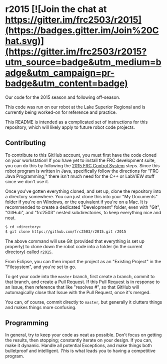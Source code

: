 # r2015 [![Join the chat at https://gitter.im/frc2503/r2015](https://badges.gitter.im/Join%20Chat.svg)](https://gitter.im/frc2503/r2015?utm_source=badge&utm_medium=badge&utm_campaign=pr-badge&utm_content=badge)

Our code for the 2015 season and following off-season.

This code was run on our robot at the Lake Superior Regional and is currently being worked-on for reference and practice.

This README is intended as a complicated set of instructions for this repository, which will likely apply to future robot code projects.

## Contributing

To contribute to this GitHub account, you must first have the code cloned on your workstation!
If you have yet to install the FRC development suite, you can do this by following the [2015 FRC Control System][FRC Control System] steps.
Since this robot program is written in Java, specifically follow the directions for "FRC Java Programming;" there isn't much need for the C++ or LabVIEW stuff since we don't use it.

Once you've gotten everything cloned, and set up, clone the repository into a directory somewhere.
You can just clone this into your "My Documents" folder if you're on Windows, or the equivalent if you're on a Mac.
It is recommended to create a dedicated "Development" folder, even with "Git", "GitHub", and "frc2503" nested subdirectories, to keep everything nice and neat.

```sh
$ cd <directory>
$ git clone https://github.com/frc2503/r2015.git r2015
```

The above command will use Git (provided that everything is set up properly) to clone down the robot code into a folder (in the current directory) called `r2015`.

From Eclipse, you can then import the project as an "Existing Project" in the "Filesystem", and you're set to go.

To get your code into the `master` branch, first create a branch, commit to that branch, and create a Pull Request.
If this Pull Request is in response to an Issue, then reference that like "resolves #<number>", so that GitHub will automagically close that Issue with the Pull Request, once it's merged.

You can, of course, commit directly to `master`, but generally it clutters things and makes things more confusing.

## Programming

In general, try to keep your code as neat as possible.
Don't focus on getting the results, then stopping; constantly iterate on your design.
If you can, make it dynamic.
Handle all potential Exceptions, and make things both bulletproof and intelligent.
*This* is what leads you to having a competitive program.

[FRC Control System]: https://wpilib.screenstepslive.com/s/4485
